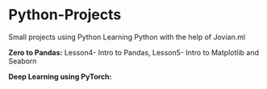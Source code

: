 # Python-Projects
Small projects using Python
Learning Python with the help of Jovian.ml

**Zero to Pandas:**  Lesson4- Intro to Pandas, Lesson5- Intro to Matplotlib and Seaborn

**Deep Learning using PyTorch:** 
